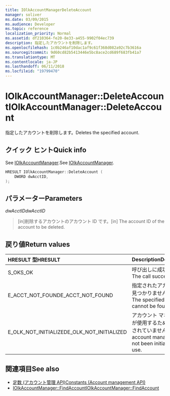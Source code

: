 ```yaml
---
title: IOlkAccountManagerDeleteAccount
manager: soliver
ms.date: 03/09/2015
ms.audience: Developer
ms.topic: reference
localization_priority: Normal
ms.assetid: df210364-fe20-8e33-a455-9902f04ec739
description: 指定したアカウントを削除します。
ms.openlocfilehash: 1c0b246af10dac1af9c61f368d082a92c7b3616a
ms.sourcegitcommit: 9d60cd82b5413446e5bc8ace2cd689f683fb41a7
ms.translationtype: MT
ms.contentlocale: ja-JP
ms.lasthandoff: 06/11/2018
ms.locfileid: "19799470"
---
```

# <a name="iolkaccountmanagerdeleteaccount"></a><span data-ttu-id="e1d1d-103">IOlkAccountManager::DeleteAccount</span><span class="sxs-lookup"><span data-stu-id="e1d1d-103">IOlkAccountManager::DeleteAccount</span></span>

<span data-ttu-id="e1d1d-104">指定したアカウントを削除します。</span><span class="sxs-lookup"><span data-stu-id="e1d1d-104">Deletes the specified account.</span></span>
  
## <a name="quick-info"></a><span data-ttu-id="e1d1d-105">クイック ヒント</span><span class="sxs-lookup"><span data-stu-id="e1d1d-105">Quick info</span></span>

<span data-ttu-id="e1d1d-106">See [IOlkAccountManager](iolkaccountmanager.md).</span><span class="sxs-lookup"><span data-stu-id="e1d1d-106">See [IOlkAccountManager](iolkaccountmanager.md).</span></span>
  
```cpp
HRESULT IOlkAccountManager::DeleteAccount (  
    DWORD dwAcctID, 
);
```

## <a name="parameters"></a><span data-ttu-id="e1d1d-107">パラメーター</span><span class="sxs-lookup"><span data-stu-id="e1d1d-107">Parameters</span></span>

<span data-ttu-id="e1d1d-108">_dwAcctID_</span><span class="sxs-lookup"><span data-stu-id="e1d1d-108">_dwAcctID_</span></span>
  
> <span data-ttu-id="e1d1d-109">[in]削除するアカウントのアカウント ID です。</span><span class="sxs-lookup"><span data-stu-id="e1d1d-109">[in] The account ID of the account to be deleted.</span></span>
    
## <a name="return-values"></a><span data-ttu-id="e1d1d-110">戻り値</span><span class="sxs-lookup"><span data-stu-id="e1d1d-110">Return values</span></span>

|<span data-ttu-id="e1d1d-111">**HRESULT 型**</span><span class="sxs-lookup"><span data-stu-id="e1d1d-111">**HRESULT**</span></span>|<span data-ttu-id="e1d1d-112">**Description**</span><span class="sxs-lookup"><span data-stu-id="e1d1d-112">**Description**</span></span>|
|:-----|:-----|
|<span data-ttu-id="e1d1d-113">S_OK</span><span class="sxs-lookup"><span data-stu-id="e1d1d-113">S_OK</span></span>  <br/> |<span data-ttu-id="e1d1d-114">呼び出しに成功しました</span><span class="sxs-lookup"><span data-stu-id="e1d1d-114">The call succeeded</span></span>  <br/> |
|<span data-ttu-id="e1d1d-115">E_ACCT_NOT_FOUND</span><span class="sxs-lookup"><span data-stu-id="e1d1d-115">E_ACCT_NOT_FOUND</span></span>  <br/> |<span data-ttu-id="e1d1d-116">指定されたアカウントが見つかりませんでした。</span><span class="sxs-lookup"><span data-stu-id="e1d1d-116">The specified account cannot be found.</span></span>  <br/> |
|<span data-ttu-id="e1d1d-117">E_OLK_NOT_INITIALIZED</span><span class="sxs-lookup"><span data-stu-id="e1d1d-117">E_OLK_NOT_INITIALIZED</span></span>  <br/> |<span data-ttu-id="e1d1d-118">アカウント マネージャーが使用するために初期化されていません。</span><span class="sxs-lookup"><span data-stu-id="e1d1d-118">The account manager has not been initialized for use.</span></span>  <br/> |
   
## <a name="see-also"></a><span data-ttu-id="e1d1d-119">関連項目</span><span class="sxs-lookup"><span data-stu-id="e1d1d-119">See also</span></span>

- [<span data-ttu-id="e1d1d-120">定数 (アカウント管理 API)</span><span class="sxs-lookup"><span data-stu-id="e1d1d-120">Constants (Account management API)</span></span>](constants-account-management-api.md)  
- [<span data-ttu-id="e1d1d-121">IOlkAccountManager::FindAccount</span><span class="sxs-lookup"><span data-stu-id="e1d1d-121">IOlkAccountManager::FindAccount</span></span>](iolkaccountmanager-findaccount.md)

